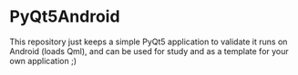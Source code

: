 # PyQt5Android
This repository just keeps a simple PyQt5 application to validate it runs on Android (loads Qml), and can be used for study and as a template for your own application ;)  
